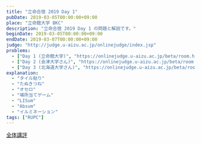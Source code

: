```yaml
---
title: "立命合宿 2019 Day 1"
pubDate: 2019-03-05T00:00:00+09:00
place: "立命館大学 BKC"
description: "立命合宿 2019 Day 1 の問題と解説です。"
beginDate: 2019-03-05T00:00:00+09:00
endDate: 2019-03-07T00:00:00+09:00
judge: "http://judge.u-aizu.ac.jp/onlinejudge/index.jsp"
problems:
  - ["Day 1 (立命館大学)", "https://onlinejudge.u-aizu.ac.jp/beta/room.html#RitsCamp19Day1"]
  - ["Day 2 (会津大学さん)", "https://onlinejudge.u-aizu.ac.jp/beta/room.html#RitsCamp19Day2"]
  - ["Day 3 (北海道大学さん)", "https://onlinejudge.u-aizu.ac.jp/beta/room.html#RitsCamp19Day3"]
explanation:
  - "タイル貼り"
  - "たぬきつね"
  - "オセロ"
  - "場所当てゲーム"
  - "LISum"
  - "Absum"
  - "イルミネーション"
tags: ["RUPC"]
---
```


<a href="/contestData/rupc2019/kohyo.pdf">全体講評</a>
